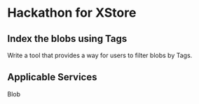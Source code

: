 # Hackathon for XStore

## Index the blobs using Tags

Write a tool that provides a way for users to filter blobs by Tags. 

## Applicable Services

Blob
